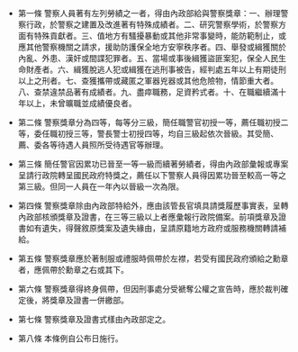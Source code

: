 * 第一條 警察人員著有左列勞績之一者，得由內政部給與警察獎章：一、辦理警察行政，於警察之建置及改進著有特殊成績者。二、研究警察學術，於警察方面有特殊貢獻者。三、值地方有騷擾暴動或其他非常事變時，能防範制止，或應其他警察機關之請求，援助防護保全地方安寧秩序者。四、舉發或緝獲關於內亂、外患、漢奸或間諜犯罪者。五、當場或事後緝獲盜匪案犯，保全人民生命財產者。六、緝獲脫逃人犯或緝獲在逃刑事被告，經判處五年以上有期徒刑以上之刑者。七、查獲攜帶或藏匿之軍器兇器或其他危險物，情節重大者。八、查禁違禁品著有成績者。九、盡瘁職務，足資矜式者。十、在職繼續滿十年以上，未曾曠職並成績優良者。

* 第二條 警察獎章分為四等，每等分三級，簡任職警官初授一等，薦任職初授二等，委任職初授三等，警長警士初授四等，均自三級起依次晉級。其受簡、薦、委各等待遇人員照所受待遇官等辦理。

* 第三條 簡任警官因累功已晉至一等一級而續著勞績者，得由內政部彙報或專案呈請行政院轉呈國民政府特獎之，薦任以下警察人員得因累功晉至較高一等之第三級。但同一人員在一年內以晉級一次為限。

* 第四條 警察獎章除由內政部特給外，應由該管長官填具請獎履歷事實表，呈轉內政部核頒獎章及證書，在三等三級以上者應彙報行政院備案。前項獎章及證書如有遺失，得聲敘原獎案及遺失緣由，呈請原籍地方政府或服務機關轉請補給。

* 第五條 警察獎章應於著制服或禮服時佩帶於左襟，若受有國民政府頒給之勳章者，應佩帶於勳章之右或其下。

* 第六條 警察獎章得終身佩帶，但因刑事處分受褫奪公權之宣告時，應於裁判確定後，將獎章及證書一併繳部。

* 第七條 警察獎章及證書式樣由內政部定之。

* 第八條 本條例自公布日施行。

